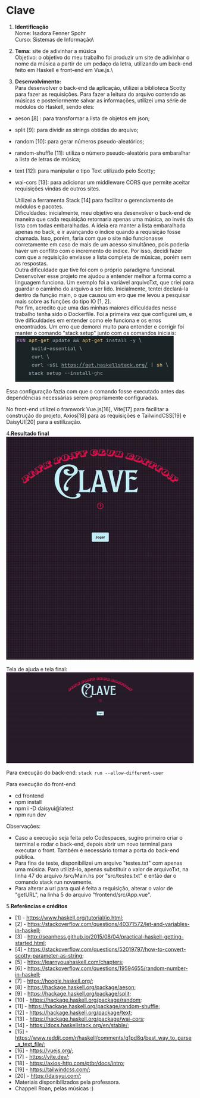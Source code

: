 # Clave
1. **Identificação**\
Nome: Isadora Fenner Spohr\
Curso: Sistemas de Informação\

2. **Tema:** site de adivinhar a música\
Objetivo: o objetivo do meu trabalho foi produzir um site de adivinhar o nome da música a partir de um pedaço da letra, 
utilizando um back-end feito em Haskell e front-end em Vue.js.\

3. **Desenvolvimento:**\
    Para desenvolver o back-end da aplicação, utilizei a biblioteca Scotty para fazer as requisições.
Para fazer a leitura do arquivo contendo as músicas e posteriormente salvar as informações, utilizei uma série de módulos
do Haskell, sendo eles:
 - aeson [8] : para transformar a lista de objetos em json;
 - split [9]: para dividir as strings obtidas do arquivo;
 - random [10]: para gerar números pseudo-aleatórios;
 - random-shuffle [11]: utiliza o número pseudo-aleatório para embaralhar a lista de letras de música;
 - text [12]: para manipular o tipo Text utilizado pelo Scotty;
 - wai-cors [13]: para adicionar um middleware CORS que permite aceitar requisições vindas de outros sites.
    
    Utilizei a ferramenta Stack [14] para facilitar o gerenciamento de módulos e pacotes.\
    Dificuldades: inicialmente, meu objetivo era desenvolver o back-end de maneira que cada requisição retornaria apenas
uma música, ao invés da lista com todas embaralhadas. A ideia era manter a lista embaralhada apenas no back, e ir avançando
o índice quando a requisição fosse chamada. Isso, porém, faria com que o site não funcionasse corretamente em caso de mais
de um acesso simultâneo, pois poderia haver um conflito com o incremento do índice. Por isso, decidi fazer com que a requisição
enviasse a lista completa de músicas, porém sem as respostas.\
    Outra dificuldade que tive foi com o próprio paradigma funcional. Desenvolver esse projeto me ajudou a entender melhor
a forma como a linguagem funciona. Um exemplo foi a variável arquivoTxt, que criei para guardar o caminho do arquivo a ser lido.
Inicialmente, tentei declará-la dentro da função main, o que causou um ero que me levou a pesquisar mais sobre as funções do tipo IO
[1, 2].\
    Por fim, acredito que uma das minhas maiores dificuldades nesse trabalho tenha sido o Dockerfile. Foi a primeira vez que
configurei um, e tive dificuldades em entender como ele funciona e os erros encontrados. Um erro que demorei muito para entender
e corrigir foi manter o comando "stack setup" junto com os comandos iniciais:\
![img.png](img.png)

Essa configuração fazia com que o comando fosse executado antes das dependências necessárias serem propriamente configuradas.

No front-end utilizei o framwork Vue.js[16], Vite[17] para facilitar a construção do projeto, Axios[18] para as requisições
e TailwindCSS[19] e DaisyUI[20] para a estilização.

4.**Resultado final**\
![fim.gif](fim.gif)

Tela de ajuda e tela final:\
![teste-fim.gif](teste-fim.gif)

Para execução do back-end:
`stack run --allow-different-user`

Para execução do front-end:
- cd frontend
- npm install
- npm i -D daisyui@latest
- npm run dev

Observações:
- Caso a execução seja feita pelo Codespaces, sugiro primeiro criar o terminal e rodar o back-end, depois abrir um novo terminal
para executar o front. Também é necessário tornar a porta do back-end pública.
- Para fins de teste, disponibilizei um arquivo "testes.txt" com apenas uma música. Para utilizá-lo, apenas substituir o valor
de arquivoTxt, na linha 47 do arquivo /src/Main.hs por "src/testes.txt" e então dar o comando stack run novamente.
- Para alterar a url para qual é feita a requisição, alterar o valor de "getURL", na linha 5 do arquivo "frontend/src/App.vue".

5.**Referências e créditos**
   - [1] - https://www.haskell.org/tutorial/io.html;
   - [2] - https://stackoverflow.com/questions/40371572/let-and-variables-in-haskell;
   - [3] - http://seanhess.github.io/2015/08/04/practical-haskell-getting-started.html;
   - [4] - https://stackoverflow.com/questions/52019797/how-to-convert-scotty-parameter-as-string;
   - [5] - https://learnyouahaskell.com/chapters;
   - [6] - https://stackoverflow.com/questions/19594655/random-number-in-haskell;
   - [7] - https://hoogle.haskell.org/;
   - [8] - https://hackage.haskell.org/package/aeson;
   - [9] - https://hackage.haskell.org/package/split;
   - [10] - https://hackage.haskell.org/package/random;
   - [11] - https://hackage.haskell.org/package/random-shuffle;
   - [12] - https://hackage.haskell.org/package/text;
   - [13] - https://hackage.haskell.org/package/wai-cors;
   - [14] - https://docs.haskellstack.org/en/stable/;
   - [15] - https://www.reddit.com/r/haskell/comments/g1pd8q/best_way_to_parse_a_text_file/;
   - [16] - https://vuejs.org/;
   - [17] - https://vite.dev/;
   - [18] - https://axios-http.com/ptbr/docs/intro;
   - [19] - https://tailwindcss.com/;
   - [20] - https://daisyui.com/;
   - Materiais disponibilizados pela professora.
   - Chappell Roan, pelas músicas :)
